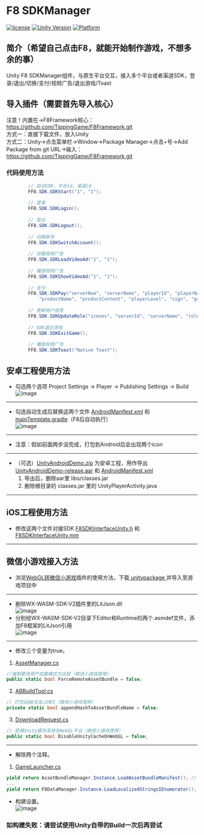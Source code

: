 # F8 SDKManager

[![license](http://img.shields.io/badge/license-MIT-green.svg)](https://opensource.org/licenses/MIT) 
[![Unity Version](https://img.shields.io/badge/unity-2021.3.15f1-blue)](https://unity.com) 
[![Platform](https://img.shields.io/badge/platform-Win%20%7C%20Android%20%7C%20iOS%20%7C%20Mac%20%7C%20Linux%20%7C%20WebGL-orange)]() 

## 简介（希望自己点击F8，就能开始制作游戏，不想多余的事）
Unity F8 SDKManager组件，与原生平台交互，接入多个平台或者渠道SDK，登录/退出/切换/支付/视频广告/退出游戏/Toast  

## 导入插件（需要首先导入核心）
注意！内置在->F8Framework核心：https://github.com/TippingGame/F8Framework.git  
方式一：直接下载文件，放入Unity  
方式二：Unity->点击菜单栏->Window->Package Manager->点击+号->Add Package from git URL->输入：https://github.com/TippingGame/F8Framework.git  

### 代码使用方法
```C#
        // 启动SDK，平台id，渠道id
        FF8.SDK.SDKStart("1", "1");
        
        // 登录
        FF8.SDK.SDKLogin();
        
        // 登出
        FF8.SDK.SDKLogout();
        
        // 切换账号
        FF8.SDK.SDKSwitchAccount();
        
        // 加载视频广告
        FF8.SDK.SDKLoadVideoAd("1", "1");
        
        // 播放视频广告
        FF8.SDK.SDKShowVideoAd("1", "1");
        
        // 支付
        FF8.SDK.SDKPay("serverNum", "serverName", "playerId", "playerName", "amount", "extra", "orderId",
            "productName", "productContent", "playerLevel", "sign", "guid");
        
        // 更新用户信息
        FF8.SDK.SDKUpdateRole("scenes", "serverId", "serverName", "roleId", "roleName", "roleLeve", "roleCTime", "rolePower", "guid");
        
        // SDK退出游戏
        FF8.SDK.SDKExitGame();
        
        // 播放视频广告
        FF8.SDK.SDKToast("Native Toast");
```

## 安卓工程使用方法
* 勾选两个选项 Project Settings -> Player -> Publishing Settings -> Build  
![image](https://tippinggame-1257018413.cos.ap-guangzhou.myqcloud.com/TippingGame/SDKManager/ui_20240324030616.png)  
------------------------------
* 勾选自动生成后替换这两个文件 [AndroidManifest.xml](https://github.com/TippingGame/F8Framework/blob/main/Tests/SDKManager/AndroidManifest.xml) 和 [mainTemplate.gradle](https://github.com/TippingGame/F8Framework/blob/main/Tests/SDKManager/mainTemplate.gradle)（F8后自动执行）  
![image](https://tippinggame-1257018413.cos.ap-guangzhou.myqcloud.com/TippingGame/SDKManager/ui_20240324030626.png)
------------------------------
* 注意：假如前面两步没完成，打包到Android后会出现两个icon
------------------------------
* （可选）[UnityAndroidDemo.zip](https://github.com/TippingGame/F8Framework/blob/main/Tests/SDKManager/UnityAndroidDemo.zip) 为安卓工程，用作导出 [UnityAndroidDemo-release.aar](https://github.com/TippingGame/F8Framework/blob/main/Plugins/Android/UnityAndroidDemo-release.aar) 和 [AndroidManifest.xml](https://github.com/TippingGame/F8Framework/blob/main/Plugins/Android/AndroidManifest.xml)  
  1. 导出后，删除aar里 libs/classes.jar  
  2. 删除根目录的 classes.jar 里的 UnityPlayerActivity.java  

---

## iOS工程使用方法
* 修改这两个文件对接SDK [F8SDKInterfaceUnity.h](https://github.com/TippingGame/F8Framework/blob/main/Plugins/iOS/SDKManager/F8SDKInterfaceUnity.h) 和 [F8SDKInterfaceUnity.mm](https://github.com/TippingGame/F8Framework/blob/main/Plugins/iOS/SDKManager/F8SDKInterfaceUnity.mm)  

---

## 微信小游戏接入方法
* 浏览[WebGL转微信小游戏](https://github.com/wechat-miniprogram/minigame-unity-webgl-transform)插件的使用方法，下载[ unitypackage ](https://game.weixin.qq.com/cgi-bin/gamewxagwasmsplitwap/getunityplugininfo?download=1)并导入至游戏项目中  
---
* 删除WX-WASM-SDK-V2插件里的LitJson.dll  
![image](https://tippinggame-1257018413.cos.ap-guangzhou.myqcloud.com/TippingGame/SDKManager/ui_20240524000853.png)  
* 分别给WX-WASM-SDK-V2目录下Editor和Runtime的两个.asmdef文件，添加F8框架的LitJson引用  
![image](https://tippinggame-1257018413.cos.ap-guangzhou.myqcloud.com/TippingGame/SDKManager/ui_20240524001621.png)  
---
* 修改三个变量为true。
1. [AssetManager.cs](https://github.com/TippingGame/F8Framework/blob/main/Runtime/AssetManager/AssetManager.cs)  
```C#
//强制更改资产加载模式为远程（微信小游戏使用）
public static bool ForceRemoteAssetBundle = false;
```
2. [ABBuildTool.cs](https://github.com/TippingGame/F8Framework/blob/main/Editor/AssetManager/ABBuildTool.cs)  
```C#
// 打包后AB名加上MD5（微信小游戏使用）
private static bool appendHashToAssetBundleName = false;
```
3. [DownloadRequest.cs](https://github.com/TippingGame/F8Framework/blob/main/Runtime/AssetManager/DownloadRequest/DownloadRequest.cs)
```C#
// 禁用Unity缓存系统在WebGL平台（微信小游戏使用）
public static bool DisableUnityCacheOnWebGL = false;
```
---
* 解除两个注释。
1. [GameLauncher.cs](https://github.com/TippingGame/F8Framework/blob/main/Runtime/Launcher/GameLauncher.cs)  
```C#
yield return AssetBundleManager.Instance.LoadAssetBundleManifest(); // WebGL专用
...
yield return F8DataManager.Instance.LoadLocalizedStringsIEnumerator(); // WebGL专用
```
* 构建设置。  
![image](https://tippinggame-1257018413.cos.ap-guangzhou.myqcloud.com/TippingGame/SDKManager/ui_20240329230924.png)  

### 如构建失败：请尝试使用Unity自带的Build一次后再尝试
